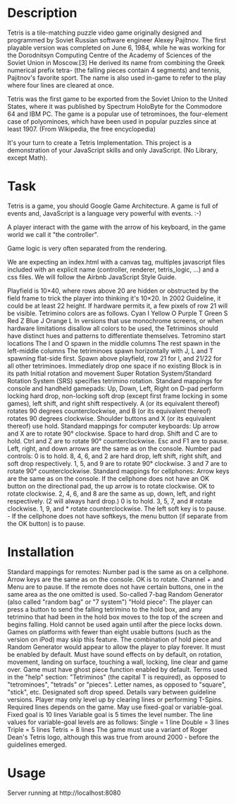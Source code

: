 # Description

Tetris is a tile-matching puzzle video game originally designed and programmed by Soviet Russian software engineer Alexey Pajitnov. The first playable version was completed on June 6, 1984, while he was working for the Dorodnitsyn Computing Centre of the Academy of Sciences of the Soviet Union in Moscow.[3] He derived its name from combining the Greek numerical prefix tetra- (the falling pieces contain 4 segments) and tennis, Pajitnov's favorite sport. The name is also used in-game to refer to the play where four lines are cleared at once.

Tetris was the first game to be exported from the Soviet Union to the United States, where it was published by Spectrum HoloByte for the Commodore 64 and IBM PC. The game is a popular use of tetrominoes, the four-element case of polyominoes, which have been used in popular puzzles since at least 1907. (From Wikipedia, the free encyclopedia)

It's your turn to create a Tetris Implementation. This project is a demonstration of your JavaScript skills and only JavaScript. (No Library, except Math).

# Task

Tetris is a game, you should Google Game Architecture. A game is full of events and, JavaScript is a language very powerful with events. :-)

A player interact with the game with the arrow of his keyboard, in the game world we call it "the controller".

Game logic is very often separated from the rendering.

We are expecting an index.html with a canvas tag, multiples javascript files included with an explicit name (controller, renderer, tetris_logic, ...) and a css files. We will follow the Airbnb JavaScript Style Guide.

Playfield is 10×40, where rows above 20 are hidden or obstructed by the field frame to trick the player into thinking it's 10×20. In 2002 Guideline, it could be at least 22 height.
If hardware permits it, a few pixels of row 21 will be visible.
Tetrimino colors are as follows.
Cyan I
Yellow O
Purple T
Green S
Red Z
Blue J
Orange L
In versions that use monochrome screens, or when hardware limitations disallow all colors to be used, the Tetriminos should have distinct hues and patterns to differentiate themselves.
Tetromino start locations
The I and O spawn in the middle columns
The rest spawn in the left-middle columns
The tetriminoes spawn horizontally with J, L and T spawning flat-side first.
Spawn above playfield, row 21 for I, and 21/22 for all other tetriminoes.
Immediately drop one space if no existing Block is in its path
Initial rotation and movement
Super Rotation System/Standard Rotation System (SRS) specifies tetrimino rotation.
Standard mappings for console and handheld gamepads:
Up, Down, Left, Right on D-pad perform locking hard drop, non-locking soft drop (except first frame locking in some games), left shift, and right shift respectively.
A (or its equivalent thereof) rotates 90 degrees counterclockwise, and B (or its equivalent thereof) rotates 90 degrees clockwise.
Shoulder buttons and X (or its equivalent thereof) use hold.
Standard mappings for computer keyboards:
Up arrow and X are to rotate 90° clockwise.
Space to hard drop.
Shift and C are to hold.
Ctrl and Z are to rotate 90° counterclockwise.
Esc and F1 are to pause.
Left, right, and down arrows are the same as on the console.
Number pad controls:
0 is to hold.
8, 4, 6, and 2 are hard drop, left shift, right shift, and soft drop respectively.
1, 5, and 9 are to rotate 90° clockwise.
3 and 7 are to rotate 90° counterclockwise.
Standard mappings for cellphones:
Arrow keys are the same as on the console.
If the cellphone does not have an OK button on the directional pad, the up arrow is to rotate clockwise.
OK to rotate clockwise.
2, 4, 6, and 8 are the same as up, down, left, and right respectively. (2 will always hard drop.)
0 is to hold.
3, 5, 7, and # rotate clockwise.
1, 9, and * rotate counterclockwise.
The left soft key is to pause. - If the cellphone does not have softkeys, the menu button (if separate from the OK button) is to pause.

# Installation

Standard mappings for remotes:
Number pad is the same as on a cellphone.
Arrow keys are the same as on the console.
OK is to rotate.
Channel + and Menu are to pause.
If the remote does not have certain buttons, one in the same area as the one omitted is used. So-called 7-bag Random Generator (also called "random bag" or "7 system") "Hold piece": The player can press a button to send the falling tetrimino to the hold box, and any tetrimino that had been in the hold box moves to the top of the screen and begins falling. Hold cannot be used again until after the piece locks down. Games on platforms with fewer than eight usable buttons (such as the version on iPod) may skip this feature. The combination of hold piece and Random Generator would appear to allow the player to play forever. It must be enabled by default. Must have sound effects on by default, on rotation, movement, landing on surface, touching a wall, locking, line clear and game over. Game must have ghost piece function enabled by default.
Terms used in the "help" section:
"Tetriminos" (the capital T is required), as opposed to "tetrominoes", "tetrads" or "pieces".
Letter names, as opposed to "square", "stick", etc. Designated soft drop speed. Details vary between guideline versions. Player may only level up by clearing lines or performing T-Spins. Required lines depends on the game.
May use fixed-goal or variable-goal.
Fixed goal is 10 lines
Variable goal is 5 times the level number.
The line values for variable-goal levels are as follows:
Single = 1 line
Double = 3 lines
Triple = 5 lines
Tetris = 8 lines
The game must use a variant of Roger Dean's Tetris logo, although this was true from around 2000 - before the guidelines emerged.

# Usage

Server running at http://localhost:8080